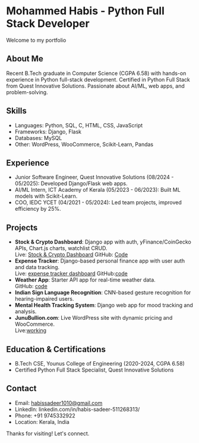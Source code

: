 # Mohammed Habis - Python Full Stack Developer

Welcome to my portfolio

## About Me
Recent B.Tech graduate in Computer Science (CGPA 6.58) with hands-on experience in Python full-stack development. Certified in Python Full Stack from Quest Innovative Solutions. Passionate about AI/ML, web apps, and problem-solving.

## Skills
- Languages: Python, SQL, C, HTML, CSS, JavaScript
- Frameworks: Django, Flask
- Databases: MySQL
- Other: WordPress, WooCommerce, Scikit-Learn, Pandas

## Experience
- Junior Software Engineer, Quest Innovative Solutions (08/2024 - 05/2025): Developed Django/Flask web apps.
- AI/ML Intern, ICT Academy of Kerala (05/2023 - 06/2023): Built ML models with Scikit-Learn.
- COO, IEDC YCET (04/2021 - 05/2024): Led team projects, improved efficiency by 25%.

## Projects
- **Stock & Crypto Dashboard**: Django app with auth, yFinance/CoinGecko APIs, Chart.js charts, watchlist CRUD.  
  Live: [Stock & Crypto Dashboard](https://stock-crypto-dashboard-0zl4.onrender.com)
  GitHub: [Code](https://github.com/habissadeer/stock-crypto-dashboard)
- **Expense Tracker**: Django-based personal finance app with user auth and data tracking.  
  Live: [expense tracker dashboard](https://habissadeer.pythonanywhere.com)
  GitHub:[code](https://github.com/habissadeer/expense-tracker)
- **Weather App**: Starter API app for real-time weather data.  
  GitHub: [code](https://github.com/habissadeer/weather-app)
- **Indian Sign Language Recognition**: CNN-based gesture recognition for hearing-impaired users.
- **Mental Health Tracking System**: Django web app for mood tracking and analysis.
- **JunuBullion.com**: Live WordPress site with dynamic pricing and WooCommerce.  
  Live:[working](www.junubullion.com)

## Education & Certifications
- B.Tech CSE, Younus College of Engineering (2020-2024, CGPA 6.58)
- Certified Python Full Stack Specialist, Quest Innovative Solutions

## Contact
- Email: habissadeer1010@gmail.com
- LinkedIn: linkedin.com/in/habis-sadeer-511268313/
- Phone: +91 9745332922
- Location: Kerala, India

Thanks for visiting! Let's connect.
